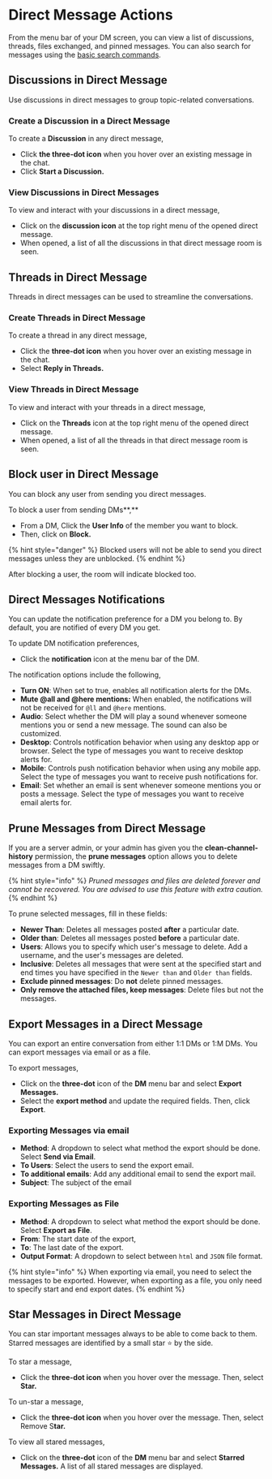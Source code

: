 # Direct Message Actions

From the menu bar of your DM screen, you can view a list of discussions, threads, files exchanged, and pinned messages. You can also search for messages using the [basic search commands](../discussions/search-messages-in-discussion.md#basic-search-commands).

## Discussions in Direct Message&#x20;

Use discussions in direct messages to group topic-related conversations.

### Create a Discussion in a Direct Message

To create a **Discussion** in any direct message,

* Click **the three-dot icon** when you hover over an existing message in the chat.
* Click **Start a Discussion.**

### View Discussions in Direct Messages

To view and interact with your discussions in a direct message,&#x20;

* Click on the **discussion icon** at the top right menu of the opened direct message.
* When opened, a list of all the discussions in that direct message room is seen.

## Threads in Direct Message

Threads in direct messages can be used to streamline the conversations.

### Create Threads in Direct Message

To create a thread in any direct message,

* Click the **three-dot icon** when you hover over an existing message in the chat.
* Select **Reply in Threads.**

### View Threads in Direct Message

To view and interact with your threads in a direct message,&#x20;

* Click on the **Threads** icon at the top right menu of the opened direct message.
* When opened, a list of all the threads in that direct message room is seen.

## Block user in Direct Message

You can block any user from sending you direct messages.

To block a user from sending DMs**,**

* From a DM, Click the **User Info** of the member you want to block.
* Then,  click on **Block.**

{% hint style="danger" %}
Blocked users will not be able to send you direct messages unless they are unblocked.
{% endhint %}

After blocking a user, the room will indicate blocked too.

## Direct Messages Notifications

You can update the notification preference for a DM you belong to. By default, you are notified of every DM you get.

To update DM notification preferences,&#x20;

* Click the **notification** icon at the menu bar of the DM.

The notification options include the following,

* **Turn ON**: When set to true, enables all notification alerts for the DMs.
* **Mute @all and @here mentions:** When enabled, the notifications will not be received for `@ll` and `@here` mentions.
* **Audio**: Select whether the DM will play a sound whenever someone mentions you or send a new message. The sound can also be customized.
* **Desktop**: Controls notification behavior when using any desktop app or browser. Select the type of messages you want to receive desktop alerts for.
* **Mobile**: Controls push notification behavior when using any mobile app.  Select the type of messages you want to receive push notifications for.
* **Email**: Set whether an email is sent whenever someone mentions you or posts a message.  Select the type of messages you want to receive email alerts for.

## Prune Messages from Direct Message

If you are a server admin, or your admin has given you the **clean-channel-history** permission, the **prune messages** option allows you to delete messages from a DM swiftly.

{% hint style="info" %}
_Pruned messages and files are deleted forever and cannot be recovered. You are advised to use this feature with extra caution._
{% endhint %}

To prune selected messages, fill in these fields:

* **Newer Than**: Deletes all messages posted **after** a particular date.
* **Older than**: Deletes all messages posted **before** a particular date.
* **Users**:  Allows you to specify which user's message to delete. Add a username, and the user's messages are deleted.
* **Inclusive**: Deletes all messages that were sent  at the specified start and end times you have specified in the `Newer than` and `Older than` fields.
* **Exclude pinned messages**: Do **not** delete pinned messages.
* **Only remove the attached files, keep messages**: Delete files but not the messages.

## Export Messages in a Direct Message

You can export an entire conversation from either 1:1 DMs or 1:M DMs. You can export messages via email or as a file.

To export messages,&#x20;

* Click on the **three-dot** icon of the **DM**  menu bar and select **Export Messages.**
* Select the **export method** and update the required fields. Then, click **Export**.

### Exporting Messages via email

* **Method**: A dropdown to select what method the export should be done. Select **Send via Email**.
* **To Users**: Select the users to send the export email.
* **To additional emails**: Add any additional email to send the export mail.
* **Subject**: The subject of the email

### Exporting Messages as File

* **Method**: A dropdown to select what method the export should be done. Select **Export as File**.
* **From**: The start date of the export,
* **To**: The last date of the export.
* **Output Format**: A dropdown to select between `html` and `JSON` file format.

{% hint style="info" %}
When exporting via email, you need to select the messages to be exported. However, when exporting as a file, you only need to specify start and end export dates.
{% endhint %}

## Star Messages in Direct Message

You can star important messages always to be able to come back to them. Starred messages are identified by a small star ⭐ by the side.

To star a message,&#x20;

* Click the **three-dot icon** when you hover over the message. Then, select **Star.**

To un-star a message,&#x20;

* Click the **three-dot icon** when you hover over the message. Then, select Remove S**tar.**

To view all stared messages,&#x20;

* Click on the **three-dot** icon of the **DM**  menu bar and select **Starred Messages.** A list of all stared messages are displayed.
